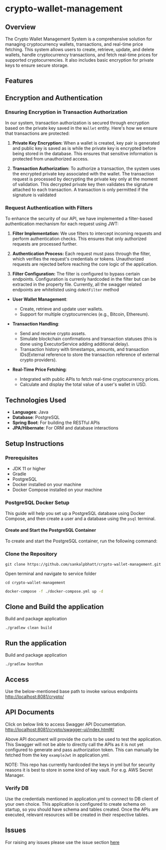 # crypto-wallet-management

## Overview

The Crypto Wallet Management System is a comprehensive solution for managing cryptocurrency wallets, transactions, and
real-time price fetching. This system allows users to create, retrieve, update, and delete wallets, handle
cryptocurrency transactions, and fetch real-time prices for supported cryptocurrencies. It also includes basic
encryption for private keys to ensure secure storage.

## Features

## Encryption and Authentication

### Ensuring Encryption in Transaction Authorization

In our system, transaction authorization is secured through encryption based on the private key saved in the `Wallet`
entity. Here's how we ensure that transactions are protected:

1. **Private Key Encryption:** When a wallet is created, key pair is generated and public key is saved as is while the
   private key is encrypted before being stored in the database. This ensures that sensitive information is protected
   from unauthorized access.

2. **Transaction Authorization:** To authorize a transaction, the system uses the encrypted private key associated with
   the wallet. The transaction request is processed by decrypting the private key only at the moment of validation. This
   decrypted private key then validates the signature attached to each transaction. A transaction is only permitted if
   the signature is validated

### Request Authentication with Filters

To enhance the security of our API, we have implemented a filter-based authentication mechanism for each request using
JWT:

1. **Filter Implementation:** We use filters to intercept incoming requests and perform authentication checks. This
   ensures that only authorized requests are processed further.

2. **Authentication Process:** Each request must pass through the filter, which verifies the request's credentials or
   tokens. Unauthorized requests are rejected before reaching the core logic of the application.

3. **Filter Configuration:** The filter is configured to bypass certain endpoints. Configuration is currenly hardcoded
   in the filter but can be extracted in the property file. Currently, all the swagger related endpoints are whitelisted
   using `doNotFilter` method


- **User Wallet Management**:
    - Create, retrieve and update user wallets.
    - Support for multiple cryptocurrencies (e.g., Bitcoin, Ethereum).

- **Transaction Handling**:
    - Send and receive crypto assets.
    - Simulate blockchain confirmations and transaction statuses (this is done using ExecutorService adding additional
      delay).
    - Transaction history with timestamps, amounts, and transaction IDs(External reference to store the transaction
      reference of external crypto providers).

- **Real-Time Price Fetching**:
    - Integrated with public APIs to fetch real-time cryptocurrency prices.
    - Calculate and display the total value of a user's wallet in USD.

## Technologies Used

- **Languages**: Java
- **Database**: PostgreSQL
- **Spring Boot**: For building the RESTful APIs
- **JPA/Hibernate**: For ORM and database interactions

## Setup Instructions

### Prerequisites

- JDK 11 or higher
- Gradle
- PostgreSQL
- Docker installed on your machine
- Docker Compose installed on your machine

### PostgreSQL Docker Setup

This guide will help you set up a PostgreSQL database using Docker Compose, and then create a user and a database using
the `psql` terminal.

#### Create and Start the PostgreSQL Container

To create and start the PostgreSQL container, run the following command:

### Clone the Repository

```shell
git clone https://github.com/sankalpbhatt/crypto-wallet-management.git
```

Open terminal and navigate to service folder

```shell
cd crypto-wallet-management
```

```sh
docker-compose -f ./docker-compose.yml up -d
```

## Clone and Build the application

Build and package application

```shell
./gradlew clean build
```

## Run the application

Build and package application

```shell
./gradlew bootRun
```

## Access

Use the below-mentioned base path to invoke various endpoints
[http://localhost:8081/crypto/](http://localhost:8081/crypto/)

## API Documents

Click on below link to access Swagger API Documentation.
[http://localhost:8081/crypto/swagger-ui/index.html#/](http://localhost:8081/crypto/swagger-ui/index.html#/)

Above API document will provide the curls to be used to test the application. This Swagger will not be able to
directly call the APIs as it is not yet configured to generate and pass authorization token. This can manually be
fetched from the key `exampleJwt` in application.yml.

NOTE: This repo has currently hardcoded the keys in yml but for security reasons it is best to store in some kind of key
vault. For e.g. AWS Secret Manager.

### Verify DB

Use the credentials mentioned in application.yml to connect to DB client of your own choice. This application is
configured to create schema on startup, so you should have schema and tables created. Once the APIs are executed,
relevant resources will be created in their respective tables.

## Issues

For raising any issues please use the issue
section [here](https://github.com/sankalpbhatt/crypto-wallet-management/issues)
